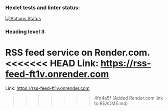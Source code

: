 ### Hexlet tests and linter status:
[![Actions Status](https://github.com/ShePlayedYou/frontend-project-11/actions/workflows/hexlet-check.yml/badge.svg)](https://github.com/ShePlayedYou/frontend-project-11/actions)

### Heading level 3
RSS feed service on Render.com.
<<<<<<< HEAD
Link: <https://rss-feed-ft1v.onrender.com>
=======
Link: <https://rss-feed-ft1v.onrender.com>
>>>>>>> 4fd4a5f (Added Render.com link to README.md)
